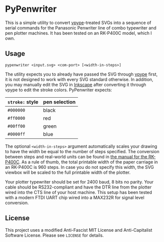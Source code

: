 # PyPenwriter

  This is a simple utility to convert [vpype][1]-treated SVGs into a sequence
of serial commands for the Panasonic Penwriter line of combo typewriter and
pen plotter machines. It has been tested on an RK-P400C model, which I own.

## Usage

```pypenwriter <input.svg> <com-port> [<width-in-steps>]```

  The utility expects you to already have passed the SVG through [vpype][1]
first, it is not designed to work with every SVG standard otherwise. In
addition, you may manually edit the SVG in [Inkscape][2] after converting it
through vpype to edit the stroke colors. PyPenwriter expects:

| `stroke:` style | pen selection |
|-----------------|---------------|
| `#000000`       | black         |
| `#ff0000`       | red           |
| `#00ff00`       | green         |
| `#0000ff`       | blue          |

  The optional `<width-in-steps>` argument automatically scales your drawing to
have the width be equal to the number of steps specified. The conversion between
steps and real-world units can be found in [the manual for the RK-P400C][3].
As a rule of thumb, the total printable width of the paper carriage in an
RK-P400C is 960 steps. In case you do not specify this width, the SVG viewbox
will be scaled to the full printable width of the plotter.

  Your plotter typewriter should be set for 2400 baud, 8 bits no parity. Your
cable should be RS232-compliant and have the DTR line from the plotter wired
into the CTS line of your host machine. This setup has been tested with a
modern FTDI UART chip wired into a MAX232R for signal level conversion.

## License

  This project uses a modified Anti-Fascist MIT License and Anti-Capitalist
Software License. Please see `LICENSE` for details.

[1]:https://github.com/abey79/vpype
[2]:https://inkscape.org/
[3]:https://archive.org/details/panasonic-rk-p-400-c-manual/page/n33/mode/2up